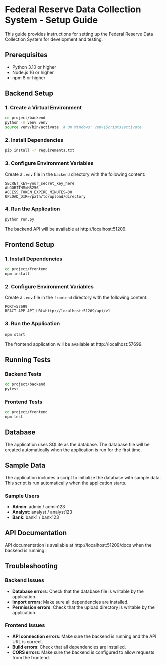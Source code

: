 
































































# Federal Reserve Data Collection System - Setup Guide

This guide provides instructions for setting up the Federal Reserve Data Collection System for development and testing.

## Prerequisites

- Python 3.10 or higher
- Node.js 16 or higher
- npm 8 or higher

## Backend Setup

### 1. Create a Virtual Environment

```bash
cd project/backend
python -m venv venv
source venv/bin/activate  # On Windows: venv\Scripts\activate
```

### 2. Install Dependencies

```bash
pip install -r requirements.txt
```

### 3. Configure Environment Variables

Create a `.env` file in the `backend` directory with the following content:

```
SECRET_KEY=your_secret_key_here
ALGORITHM=HS256
ACCESS_TOKEN_EXPIRE_MINUTES=30
UPLOAD_DIR=/path/to/upload/directory
```

### 4. Run the Application

```bash
python run.py
```

The backend API will be available at http://localhost:51209.

## Frontend Setup

### 1. Install Dependencies

```bash
cd project/frontend
npm install
```

### 2. Configure Environment Variables

Create a `.env` file in the `frontend` directory with the following content:

```
PORT=57699
REACT_APP_API_URL=http://localhost:51209/api/v1
```

### 3. Run the Application

```bash
npm start
```

The frontend application will be available at http://localhost:57699.

## Running Tests

### Backend Tests

```bash
cd project/backend
pytest
```

### Frontend Tests

```bash
cd project/frontend
npm test
```

## Database

The application uses SQLite as the database. The database file will be created automatically when the application is run for the first time.

## Sample Data

The application includes a script to initialize the database with sample data. This script is run automatically when the application starts.

### Sample Users

- **Admin**: admin / admin123
- **Analyst**: analyst / analyst123
- **Bank**: bank1 / bank123

## API Documentation

API documentation is available at http://localhost:51209/docs when the backend is running.

## Troubleshooting

### Backend Issues

- **Database errors**: Check that the database file is writable by the application.
- **Import errors**: Make sure all dependencies are installed.
- **Permission errors**: Check that the upload directory is writable by the application.

### Frontend Issues

- **API connection errors**: Make sure the backend is running and the API URL is correct.
- **Build errors**: Check that all dependencies are installed.
- **CORS errors**: Make sure the backend is configured to allow requests from the frontend.

































































